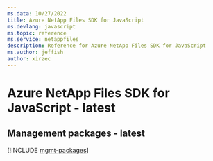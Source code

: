 ```yaml
---
ms.data: 10/27/2022
title: Azure NetApp Files SDK for JavaScript
ms.devlang: javascript
ms.topic: reference
ms.service: netappfiles
description: Reference for Azure NetApp Files SDK for JavaScript
ms.author: jeffish
author: xirzec
---
```

# Azure NetApp Files SDK for JavaScript - latest

## Management packages - latest
[!INCLUDE [mgmt-packages](netapp-files-mgmt-index.md)]